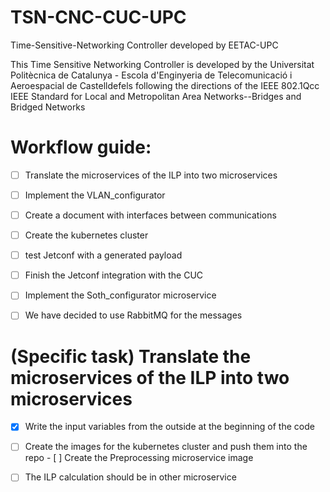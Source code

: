 # TSN-CNC-CUC-UPC
Time-Sensitive-Networking Controller developed by EETAC-UPC

This Time Sensitive Networking Controller is developed by the Universitat Politècnica de Catalunya - Escola d'Enginyeria de Telecomunicació i Aeroespacial de Castelldefels following the directions of the IEEE 802.1Qcc IEEE Standard for Local and Metropolitan Area Networks--Bridges and Bridged Networks

# Workflow guide:
- [ ] Translate the microservices of the ILP into two microservices
- [ ] Implement the VLAN_configurator
- [ ] Create a document with interfaces between communications
- [ ] Create the kubernetes cluster
- [ ] test Jetconf with a generated payload
- [ ] Finish the Jetconf integration with the CUC
- [ ] Implement the Soth_configurator microservice
- [ ] We have decided to use RabbitMQ for the messages 


# (Specific task) Translate the microservices of the ILP into two microservices
- [X] Write the input variables from the outside at the beginning of the code
- [ ] Create the images for the kubernetes cluster and push them into the repo
        - [ ] Create the Preprocessing microservice image
- [ ] The ILP calculation should be in other microservice

